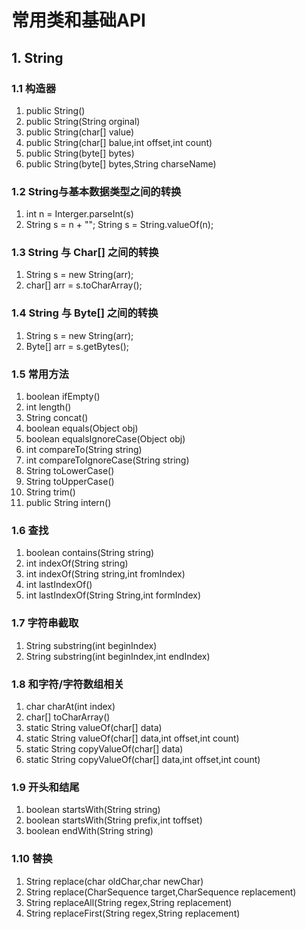 # 常用类和基础API
## 1. String
### 1.1 构造器
1. public String()
2. public String(String orginal)
3. public String(char[] value)
4. public String(char[] balue,int offset,int count)
5. public String(byte[] bytes)
6. public String(byte[] bytes,String charseName)
### 1.2 String与基本数据类型之间的转换
1. int n = Interger.parseInt(s)
2. String s = n + "";
String s = String.valueOf(n);
### 1.3 String 与 Char[] 之间的转换
1. String s = new String(arr);
2. char[] arr = s.toCharArray();
### 1.4 String 与 Byte[] 之间的转换
1. String s = new String(arr);
2. Byte[] arr = s.getBytes();
### 1.5 常用方法
1. boolean ifEmpty()
2. int length()
3. String concat()
4. boolean equals(Object obj)
5. boolean equalsIgnoreCase(Object obj)
6. int compareTo(String string)
7. int compareToIgnoreCase(String string)
8. String toLowerCase()
9. String toUpperCase()
10. String trim()
11. public String intern()
### 1.6 查找
1. boolean contains(String string)
2. int indexOf(String string)
3. int indexOf(String string,int fromIndex)
4. int lastIndexOf()
5. int lastIndexOf(String String,int formIndex)
### 1.7 字符串截取
1. String substring(int beginIndex)
2. String substring(int beginIndex,int endIndex)
### 1.8 和字符/字符数组相关
1. char charAt(int index)
2. char[] toCharArray()
3. static String valueOf(char[] data)
4. static String valueOf(char[] data,int offset,int count)
5. static String copyValueOf(char[] data)
6. static String copyValueOf(char[] data,int offset,int count)
### 1.9 开头和结尾
1. boolean startsWith(String string)
2. boolean startsWith(String prefix,int toffset)
3. boolean endWith(String string)
### 1.10 替换
1. String replace(char oldChar,char newChar)
2. String replace(CharSequence target,CharSequence replacement)
3. String replaceAll(String regex,String replacement)
4. String replaceFirst(String regex,String replacement)












